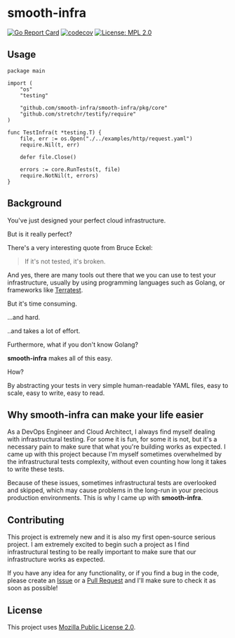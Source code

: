 # smooth-infra

[![Go Report Card](https://goreportcard.com/badge/github.com/smooth-infra/smooth-infra)](https://goreportcard.com/report/github.com/smooth-infra/smooth-infra) [![codecov](https://codecov.io/gh/smooth-infra/smooth-infra/branch/main/graph/badge.svg?token=KVB6AVHPI5)](https://codecov.io/gh/smooth-infra/smooth-infra) [![License: MPL 2.0](https://img.shields.io/badge/License-MPL_2.0-brightgreen.svg)](https://opensource.org/licenses/MPL-2.0)

## Usage

```golang
package main

import (
	"os"
	"testing"

	"github.com/smooth-infra/smooth-infra/pkg/core"
	"github.com/stretchr/testify/require"
)

func TestInfra(t *testing.T) {
	file, err := os.Open("./../examples/http/request.yaml")
	require.Nil(t, err)

	defer file.Close()

	errors := core.RunTests(t, file)
	require.NotNil(t, errors)
}
```

## Background

You've just designed your perfect cloud infrastructure.

But is it really perfect?

There's a very interesting quote from Bruce Eckel:
> If it's not tested, it's broken.

And yes, there are many tools out there that we you can use to test your infrastructure, usually by using programming languages such as Golang, or frameworks like [Terratest](https://github.com/gruntwork-io/terratest).

But it's time consuming.

...and hard.

..and takes a lot of effort.

Furthermore, what if you don't know Golang?

**smooth-infra** makes all of this easy.

How?

By abstracting your tests in very simple human-readable YAML files, easy to scale, easy to write, easy to read.

## Why smooth-infra can make your life easier

As a DevOps Engineer and Cloud Architect, I always find myself dealing with infrastructural testing. For some it is fun, for some it is not, but it's a necessary pain to make sure that what you're building works as expected. I came up with this project because I'm myself sometimes overwhelmed by the infrastructural tests complexity, without even counting how long it takes to write these tests.

Because of these issues, sometimes infrastructural tests are overlooked and skipped, which may cause problems in the long-run in your precious production environments. This is why I came up with **smooth-infra**.

## Contributing

This project is extremely new and it is also my first open-source serious project. I am extremely excited to begin such a project as I find infrastructural testing to be really important to make sure that our infrastructure works as expected.

If you have any idea for any functionality, or if you find a bug in the code, please create an [Issue](https://github.com/smooth-infra/smooth-infra/issues/new) or a [Pull Request](https://github.com/smooth-infra/smooth-infra/compare) and I'll make sure to check it as soon as possible!

## License

This project uses [Mozilla Public License 2.0](/LICENSE).